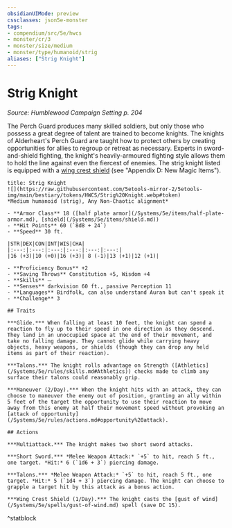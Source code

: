 ```yaml
---
obsidianUIMode: preview
cssclasses: json5e-monster
tags:
- compendium/src/5e/hwcs
- monster/cr/3
- monster/size/medium
- monster/type/humanoid/strig
aliases: ["Strig Knight"]
---
```

# Strig Knight
*Source: Humblewood Campaign Setting p. 204*  

The Perch Guard produces many skilled soldiers, but only those who possess a great degree of talent are trained to become knights. The knights of Alderheart's Perch Guard are taught how to protect others by creating opportunities for allies to regroup or retreat as necessary. Experts in sword-and-shield fighting, the knight's heavily-armoured fighting style allows them to hold the line against even the fiercest of enemies. The strig knight listed is equipped with a [wing crest shield](/Systems/5e/items/wing-crest-shield-hwcs.md) (see "Appendix D: New Magic Items").

```ad-statblock
title: Strig Knight
![](https://raw.githubusercontent.com/5etools-mirror-2/5etools-img/main/bestiary/tokens/HWCS/Strig%20Knight.webp#token)
*Medium humanoid (strig), Any Non-Chaotic alignment*

- **Armor Class** 18 ([half plate armor](/Systems/5e/items/half-plate-armor.md), [shield](/Systems/5e/items/shield.md))
- **Hit Points** 60 (`8d8 + 24`)
- **Speed** 30 ft.

|STR|DEX|CON|INT|WIS|CHA|
|:---:|:---:|:---:|:---:|:---:|:---:|
|16 (+3)|10 (+0)|16 (+3)| 8 (-1)|13 (+1)|12 (+1)|

- **Proficiency Bonus** +2
- **Saving Throws** Constitution +5, Wisdom +4
- **Skills** ⏤
- **Senses** darkvision 60 ft., passive Perception 11
- **Languages** Birdfolk, can also understand Auran but can't speak it
- **Challenge** 3

## Traits

***Glide.*** When falling at least 10 feet, the knight can spend a reaction to fly up to their speed in one direction as they descend. They land in an unoccupied space at the end of their movement, and take no falling damage. They cannot glide while carrying heavy objects, heavy weapons, or shields (though they can drop any held items as part of their reaction).

***Talons.*** The knight rolls advantage on Strength ([Athletics](/Systems/5e/rules/skills.md#Athletics)) checks made to climb any surface their talons could reasonably grip.

***Maneuver (2/Day).*** When the knight hits with an attack, they can choose to maneuver the enemy out of position, granting an ally within 5 feet of the target the opportunity to use their reaction to move away from this enemy at half their movement speed without provoking an [attack of opportunity](/Systems/5e/rules/actions.md#opportunity%20attack).

## Actions

***Multiattack.*** The knight makes two short sword attacks.

***Short Sword.*** *Melee Weapon Attack:* `+5` to hit, reach 5 ft., one target. *Hit:* 6 (`1d6 + 3`) piercing damage.

***Talons.*** *Melee Weapon Attack:* `+5` to hit, reach 5 ft., one target. *Hit:* 5 (`1d4 + 3`) piercing damage. The knight can choose to grapple a target hit by this attack as a bonus action.

***Wing Crest Shield (1/Day).*** The knight casts the [gust of wind](/Systems/5e/spells/gust-of-wind.md) spell (save DC 15).
```
^statblock